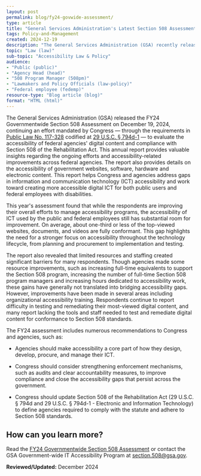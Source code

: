 ```yaml
---
layout: post
permalink: blog/fy24-govwide-assessment/
type: article
title: "General Services Administration's Latest Section 508 Assessment Highlights Federal Accessibility Progress and Challenges"
tags: Policy-and-Management
created: 2024-12-19
description: "The General Services Administration (GSA) recently released the FY24 Governmentwide Section 508 Assessment, continuing an effort mandated by Congress to evaluate the accessibility of federal agencies&#39; digital content and compliance with Section 508 of the Rehabilitation Act."
topic: "Law (law)"
sub-topic: "Accessibility Law & Policy"
audience:
- "Public (public)"
- "Agency Head (head)"
- "508 Program Manager (508pm)"
- "Lawmakers and Policy Officials (law-policy)"
- "Federal employee (fedemp)"
resource-type: "Blog article (blog)"
format: "HTML (html)"
---
```

The General Services Administration (GSA) released the FY24 Governmentwide Section 508 Assessment on December 19, 2024, continuing an effort mandated by Congress &mdash; through the requirements in <a href="https://www.congress.gov/bill/117th-congress/house-bill/2617/text" target="_blank" class="usa-link--external">Public Law No. 117-328</a> codified at <a href="https://www.govinfo.gov/content/pkg/USCODE-2022-title29/html/USCODE-2022-title29-chap16-subchapV-sec794d-1.htm" target="_blank" class="usa-link--external">29 U.S.C. § 794d-1</a> &mdash; to evaluate the accessibility of federal agencies' digital content and compliance with Section 508 of the Rehabilitation Act. This annual report provides valuable insights regarding the ongoing efforts and accessibility-related improvements across federal agencies. The report also provides details on the accessibility of government websites, software, hardware and electronic content. This report helps Congress and agencies address gaps in information and communication technology (ICT) accessibility and work toward creating more accessible digital ICT for both public users and federal employees with disabilities.

This year's assessment found that while the respondents are improving their overall efforts to manage accessibility programs, the accessibility of ICT used by the public and federal employees still has substantial room for improvement. On average, about one-third or less of the top-viewed websites, documents, and videos are fully conformant. This gap highlights the need for a stronger focus on accessibility throughout the technology lifecycle, from planning and procurement to implementation and testing.

The report also revealed that limited resources and staffing created significant barriers for many respondents. Though agencies made some resource improvements, such as increasing full-time equivalents to support the Section 508 program, increasing the number of full-time Section 508 program managers and increasing hours dedicated to accessibility work, these gains have generally not translated into bridging accessibility gaps. However, improvements have been made in several areas including organizational accessibility training. Respondents continue to report difficulty in testing and remediating their most-viewed digital content, and many report lacking the tools and staff needed to test and remediate digital content for conformance to Section 508 standards. 

The FY24 assessment includes numerous recommendations to Congress and agencies, such as:

* Agencies should make accessibility a core part of how they design, develop, procure, and manage their ICT.

* Congress should consider strengthening enforcement mechanisms, such as audits and clear accountability measures, to improve compliance and close the accessibility gaps that persist across the government.

* Congress should update Section 508 of the Rehabilitation Act (29 U.S.C. § 794d and 29 U.S.C. § 794d-1 - Electronic and Information Technology) to define agencies required to comply with the statute and adhere to Section 508 standards.

## How can you learn more?
Read the [FY24 Governmentwide Section 508 Assessment]({{site.baseurl}}/manage/section-508-assessment/2024/message-from-gsa-administrator/) or contact the GSA Government-wide IT Accessibility Program at <section.508@gsa.gov>. 

**Reviewed/Updated:** December 2024